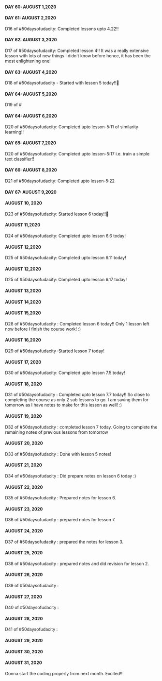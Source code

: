 #### DAY 60: AUGUST 1,2020

#### DAY 61: AUGUST 2,2020 

D16 of #50daysofudacity: Completed lessons upto 4.22!!

#### DAY 62: AUGUST 3,2020 

D17 of #50daysofudacity: Completed lesson 4!! It was a really extensive lesson with lots of new things I didn't know before hence, it has been the most enlightening one!

#### DAY 63: AUGUST 4,2020 

D18 of #50daysofudacity - Started with lesson 5 today!!:tada:

#### DAY 64: AUGUST 5,2020 

D19 of #

#### DAY 64: AUGUST 6,2020 

D20 of #50daysofudacity: Completed upto lesson-5:11 of similarity learning!! 

#### DAY 65: AUGUST 7,2020 

D20 of #50daysofudacity: Completed upto lesson-5:17 i.e. train a simple text classifier!! 

#### DAY 66: AUGUST 8,2020 

D21 of #50daysofudacity: Completed upto lesson-5:22

#### DAY 67: AUGUST 9,2020 



#### AUGUST 10, 2020

D23 of #50daysofudacity: Started lesson 6 today!!:tada:  

#### AUGUST 11,2020 

D24 of #50daysofudacity: Completed upto lesson 6.6 today!

#### AUGUST 12,2020 

D25 of #50daysofudacity: Completed upto lesson 6.11 today!

#### AUGUST 12,2020 

D25 of #50daysofudacity: Completed upto lesson 6.17 today!

#### AUGUST 13,2020 



#### AUGUST 14,2020 



#### AUGUST 15,2020 

D28 of #50daysofudacity : Completed lesson 6 today!! Only 1 lesson left now before I finish the course work! :)

#### AUGUST 16,2020 

D29 of #50daysofudacity :Started lesson 7 today!

#### AUGUST 17, 2020

D30 of #50daysofudacity: Completed upto lesson 7.5 today!

#### AUGUST 18, 2020

D31 of #50daysofudacity : Completed upto lesson 7.7 today!! So close to completing the course as only 2 sub lessons to go. I am saving them for tomorrow as I have notes to make for this lesson as well! :)

#### AUGUST 19, 2020 

D32 of #50daysofudacity : completed lesson 7 today. Going to complete the remaining notes of previous lessons from tomorrow

#### AUGUST 20, 2020 

D33 of #50daysofudacity : Done with lesson 5 notes! 

#### AUGUST 21, 2020 

D34 of #50daysofudacity : Did prepare notes on lesson 6 today :)

#### AUGUST 22, 2020

D35 of #50daysofudacity : Prepared notes for lesson 6.

#### AUGUST 23, 2020

D36 of #50daysofudacity : prepared notes for lesson 7.  

#### AUGUST 24, 2020

D37 of #50daysofudacity : prepared the notes for lesson 3.

#### AUGUST 25, 2020

D38 of #50daysofudacity : prepared notes and did revision for lesson 2.

#### AUGUST 26, 2020

D39 of #50daysofudacity :

#### AUGUST 27, 2020

D40 of #50daysofudacity :

#### AUGUST 28, 2020

D41 of #50daysofudacity :

#### AUGUST 29, 2020

#### AUGUST 30, 2020

#### AUGUST 31, 2020

Gonna start the coding properly from next month. Excited!!
